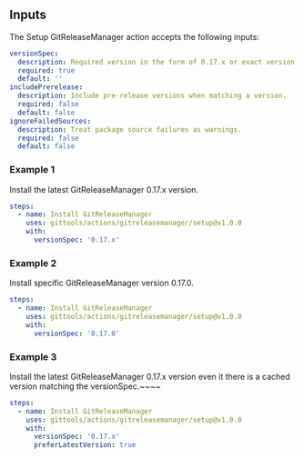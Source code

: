 ## Inputs

The Setup GitReleaseManager action accepts the following inputs:

```yaml
versionSpec:
  description: Required version in the form of 0.17.x or exact version like 0.17.0.
  required: true
  default: ''
includePrerelease:
  description: Include pre-release versions when matching a version.
  required: false
  default: false
ignoreFailedSources:
  description: Treat package source failures as warnings.
  required: false
  default: false
```

### Example 1

Install the latest GitReleaseManager 0.17.x version.

```yaml
steps:
  - name: Install GitReleaseManager
    uses: gittools/actions/gitreleasemanager/setup@v1.0.0
    with:
      versionSpec: '0.17.x'
```

### Example 2

Install specific GitReleaseManager version 0.17.0.

```yaml
steps:
  - name: Install GitReleaseManager
    uses: gittools/actions/gitreleasemanager/setup@v1.0.0
    with:
      versionSpec: '0.17.0'
```

### Example 3

Install the latest GitReleaseManager 0.17.x version even it there is a cached version matching the versionSpec.~~~~

```yaml
steps:
  - name: Install GitReleaseManager
    uses: gittools/actions/gitreleasemanager/setup@v1.0.0
    with:
      versionSpec: '0.17.x'
      preferLatestVersion: true
```
